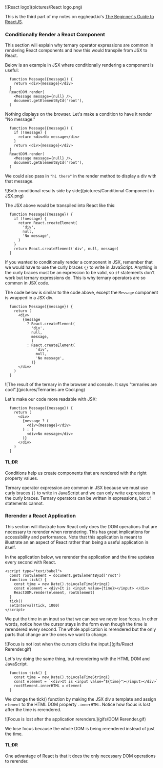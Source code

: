 ![React logo](pictures/React logo.png)

This is the third part of my notes on egghead.io's [The Beginner's Guide to ReactJS](https://egghead.io/courses/the-beginner-s-guide-to-reactjs).

### Conditionally Render a React Component

This section will explain why ternary operator expressions are common in rendering React components and how this would transpile from JSX to React.

Below is an example in JSX where conditionally rendering a component is useful:

```
  function Message({message}) {
    return <div>{message}</div>
  }
  ReactDOM.render(
    <Message message={null} />,
    document.getElementById('root'),
  )
```

Nothing displays on the browser. Let's make a condition to have it render "No message."

```
  function Message({message}) {
    if (!message) {
      return <div>No message</div>
    }
    return <div>{message}</div>
  }
  ReactDOM.render(
    <Message message={null} />,
    document.getElementById('root'),
  )
```

We could also pass in `"hi there"` in the render method to display a div with that message.

![Both conditional results side by side](pictures/Conditional Component in JSX.png)

The JSX above would be transpiled into React like this:

```
  function Message({message}) {
    if (!message) {
      return React.createElement(
        'div',
        null,
        'No message',
      )
    }
    return React.createElement('div', null, message)
  }
```

If you wanted to conditionally render a component in JSX, remember that we would have to use the curly braces `{}` to write in JavaScript. Anything in the curly braces must be an expression to be valid, so `if` statements don't work but ternary expressions do. This is why ternary operators are so common in JSX code.

The code below is similar to the code above, except the `Message` component is wrapped in a JSX div.

```
  function Message({message}) {
    return (
      <div>
        {message
          ? React.createElement(
            'div',
            null,
            message,
            )
          : React.createElement(
              'div',
              null,
              'No message',
            )}
      </div>
    )
  }
```

![The result of the ternary in the browser and console. It says "ternaries are cool".](pictures/Ternaries are Cool.png)

Let's make our code more readable with JSX:

```
  function Message({message}) {
    return (
      <div>
        {message ? (
          <div>{message}</div>
        ) : (
          <div>No message</div>
        )}
      </div>
    )
  }
```

#### TL;DR

Conditions help us create components that are rendered with the right property values. 

Ternary operator expression are common in JSX because we must use curly braces `{}` to write in JavaScript and we can only write expressions in the curly braces. Ternary operators can be written in expressions, but `if` statements cannot.

### Rerender a React Application

This section will illustrate how React only does the DOM operations that are necessary to rerender when rerendering. This has great implications for accessibility and performance. Note that this application is meant to illustrate an an aspect of React rather than being a useful application in itself.

In the application below, we rerender the application and the time updates every second with React.

```
<script type="text/babel">
  const rootElement = document.getElementById('root')
  function tick() {
    const time = new Date().toLocaleTimeString()
    const element = <div>It is <input value={time}></input> </div>
    ReactDOM.render(element, rootElement)
  }
  tick()
  setInterval(tick, 1000)
</script>
```

We put the time in an input so that we can see we never lose focus. In other words, notice how the cursor stays in the form even though the time is rerendered every second. The whole application is rerendered but the only parts that change are the ones we want to change.

![Focus is not lost when the cursors clicks the input.](gifs/React Rerender.gif)

Let's try doing the same thing, but rerendering with the HTML DOM and JavaScript.

```
  function tick() {
    const time = new Date().toLocaleTimeString()
    const element = `<div>It is <input value="${time}"></input></div>`
    rootElement.innerHTML = element
  }
```

We change the tick() function by making the JSX div a template and assign `element` to the HTML DOM property `.innerHTML`. Notice how focus is lost after the time is rerendered.

![Focus is lost after the application rerenders.](gifs/DOM Rerender.gif)

We lose focus because the whole DOM is being rerendered instead of just the time.

#### TL;DR

One advantage of React is that it does the only necessary DOM operations to rerender.